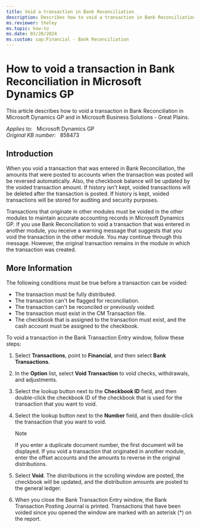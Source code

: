 ```yaml
---
title: Void a transaction in Bank Reconciliation
description: Describes how to void a transaction in Bank Reconciliation in Microsoft Dynamics GP.
ms.reviewer: theley
ms.topic: how-to
ms.date: 03/20/2024
ms.custom: sap:Financial - Bank Reconciliation
---
```

# How to void a transaction in Bank Reconciliation in Microsoft Dynamics GP

This article describes how to void a transaction in Bank Reconciliation in Microsoft Dynamics GP and in Microsoft Business Solutions - Great Plains.

_Applies to:_ &nbsp; Microsoft Dynamics GP  
_Original KB number:_ &nbsp; 858473

## Introduction

When you void a transaction that was entered in Bank Reconciliation, the amounts that were posted to accounts when the transaction was posted will be reversed automatically. Also, the checkbook balance will be updated by the voided transaction amount. If history isn't kept, voided transactions will be deleted after the transaction is posted. If history is kept, voided transactions will be stored for auditing and security purposes.

Transactions that originate in other modules must be voided in the other modules to maintain accurate accounting records in Microsoft Dynamics GP. If you use Bank Reconciliation to void a transaction that was entered in another module, you receive a warning message that suggests that you void the transaction in the other module. You may continue through this message. However, the original transaction remains in the module in which the transaction was created.

## More Information

The following conditions must be true before a transaction can be voided:

- The transaction must be fully distributed.
- The transaction can't be flagged for reconciliation.
- The transaction can't be reconciled or previously voided.
- The transaction must exist in the CM Transaction file.
- The checkbook that is assigned to the transaction must exist, and the cash account must be assigned to the checkbook.

To void a transaction in the Bank Transaction Entry window, follow these steps:

1. Select **Transactions**, point to **Financial**, and then select **Bank Transactions**.
2. In the **Option** list, select **Void Transaction** to void checks, withdrawals, and adjustments.
3. Select the lookup button next to the **Checkbook ID** field, and then double-click the checkbook ID of the checkbook that is used for the transaction that you want to void.
4. Select the lookup button next to the **Number** field, and then double-click the transaction that you want to void.

    > [!NOTE]
    > If you enter a duplicate document number, the first document will be displayed. If you void a transaction that originated in another module, enter the offset accounts and the amounts to reverse in the original distributions.
5. Select **Void**. The distributions in the scrolling window are posted, the checkbook will be updated, and the distribution amounts are posted to the general ledger.
6. When you close the Bank Transaction Entry window, the Bank Transaction Posting Journal is printed. Transactions that have been voided since you opened the window are marked with an asterisk (*) on the report.
